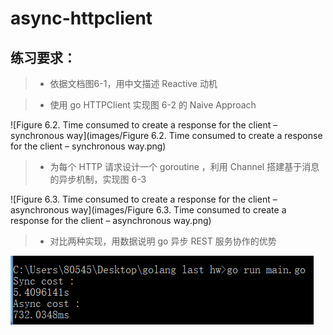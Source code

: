 # async-httpclient

## 练习要求：
> * 依据文档图6-1，用中文描述 Reactive 动机


> * 使用 go HTTPClient 实现图 6-2 的 Naive Approach

![Figure 6.2. Time consumed to create a response for the client – synchronous way](images/Figure 6.2. Time consumed to create a response for the client – synchronous way.png)


> * 为每个 HTTP 请求设计一个 goroutine ，利用 Channel 搭建基于消息的异步机制，实现图 6-3

![Figure 6.3. Time consumed to create a response for the client – asynchronous way](images/Figure 6.3. Time consumed to create a response for the client – asynchronous way.png)


> * 对比两种实现，用数据说明 go 异步 REST 服务协作的优势

![compare](images/compare.png)
